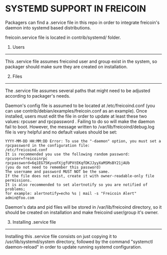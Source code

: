 SYSTEMD SUPPORT IN FREICOIN
===========================

Packagers can find a .service file in this repo in order to integrate freicoin's
daemon into systemd based distributions.

freicoin.service file is located in contrib/systemd/ folder.

1. Users
--------

This .service file assumes freicoind user and group exist in the system, so packager
should make sure they are created on installation.

2. Files
--------

The .service file assumes several paths that might need to be adjusted according
to packager's needs.

Daemon's config file is assumed to be located at /etc/freicoind.conf (you can
use contrib/debian/examples/freicoin.conf as an example). Once installed, users
must edit the file in order to update at least these two
values: rpcuser and rpcpassword . Failing to do so will make the daemon fail
to boot. However, the message written to /var/lib/freicoind/debug.log file is
very helpful and no default values should be set:

    YYYY-MM-DD HH:MM:DD Error: To use the "-daemon" option, you must set a rpcpassword in the configuration file:
    /etc/freicoind.conf
    It is recommended you use the following random password:
    rpcuser=freicoinrpc
    rpcpassword=6q1EG75KyvoFXjgfUPXtEKqfDKJJyyXaMSMsBY21jAUb
    (you do not need to remember this password)
    The username and password MUST NOT be the same.
    If the file does not exist, create it with owner-readable-only file permissions.
    It is also recommended to set alertnotify so you are notified of problems;
    for example: alertnotify=echo %s | mail -s "Freicoin Alert" admin@foo.com

Daemon's data and pid files will be stored in /var/lib/freicoind directory, so it
should be created on installation and make freicoind user/group it's owner.

3. Installing .service file
---------------------------

Installing this .service file consists on just copying it to /usr/lib/systemd/system
directory, followed by the command "systemctl daemon-reload" in order to update
running systemd configuration.
